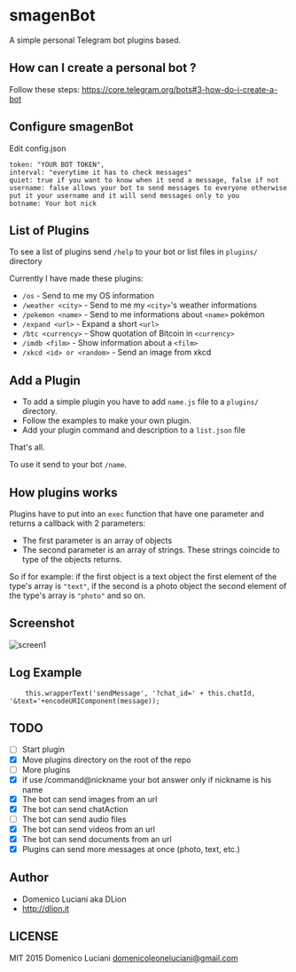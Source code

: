 # smagenBot
A simple personal Telegram bot plugins based.

## How can I create a personal bot ?
Follow these steps: https://core.telegram.org/bots#3-how-do-i-create-a-bot

## Configure smagenBot
Edit config.json
```
token: "YOUR BOT TOKEN",
interval: "everytime it has to check messages"
quiet: true if you want to know when it send a message, false if not
username: false allows your bot to send messages to everyone otherwise put it your username and it will send messages only to you
botname: Your bot nick
```

## List of Plugins
To see a list of plugins send `/help` to your bot or list files in `plugins/` directory

Currently I have made these plugins:
* `/os` - Send to me my OS information
* `/weather <city>` - Send to me my `<city>`'s weather informations
* `/pokemon <name>` - Send to me informations about `<name>` pokémon
* `/expand <url>` - Expand a short `<url>`
* `/btc <currency>` - Show quotation of Bitcoin in `<currency>`
* `/imdb <film>` - Show information about a `<film>`
* `/xkcd <id> or <random>` - Send an image from xkcd

## Add a Plugin
* To add a simple plugin you have to add `name.js` file to a `plugins/` directory.
* Follow the examples to make your own plugin.
* Add your plugin command and description to a `list.json` file

That's all.

To use it send to your bot `/name`.

## How plugins works
Plugins have to put into an `exec` function that have one parameter and returns a callback with 2 parameters:
* The first parameter is an array of objects
* The second parameter is an array of strings. These strings coincide to type of the objects returns.

So if for example: if the first object is a text object the first element of the type's array is `"text"`, if the second is a photo object the second element of the type's array is `"photo"` and so on.

## Screenshot
![screen1](http://i.imgur.com/ZM2MzKa.png)

## Log Example
```
    this.wrapperText('sendMessage', '?chat_id=' + this.chatId, '&text='+encodeURIComponent(message));
```

## TODO
- [ ] Start plugin
- [x] Move plugins directory on the root of the repo
- [ ] More plugins
- [x] if use /command@nickname your bot answer only if nickname is his name
- [x] The bot can send images from an url
- [x] The bot can send chatAction
- [ ] The bot can send audio files
- [x] The bot can send videos from an url
- [x] The bot can send documents from an url
- [x] Plugins can send more messages at once (photo, text, etc.)

## Author
* Domenico Luciani aka DLion
* http://dlion.it

## LICENSE
MIT 2015 Domenico Luciani domenicoleoneluciani@gmail.com
